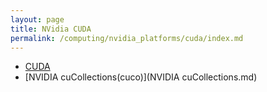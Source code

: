 ```yaml
---
layout: page
title: NVidia CUDA
permalink: /computing/nvidia_platforms/cuda/index.md
---
```


- [CUDA](CUDA.md)
- [NVIDIA cuCollections(cuco)](NVIDIA cuCollections.md)
